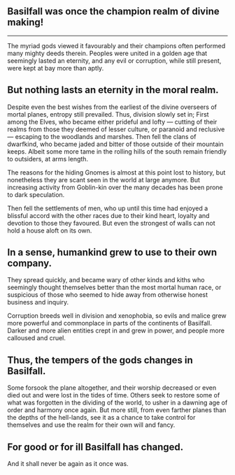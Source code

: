 ## Basilfall was once the champion realm of divine making!
---
The myriad gods viewed it favourably and their champions often performed many mighty deeds therein. Peoples were united in a golden age that seemingly lasted an eternity, and any evil or corruption, while still present, were kept at bay more than aptly.

## But nothing lasts an eternity in the moral realm.
Despite even the best wishes from the earliest of the divine overseers of mortal planes, entropy still prevailed. Thus, division slowly set in; First among the Elves, who became either prideful and lofty — cutting of their realms from those they deemed of lesser culture, or paranoid and reclusive — escaping to the woodlands and marshes. Then fell the clans of dwarfkind, who became jaded and bitter of those outside of their mountain keeps. Albeit some more tame in the rolling hills of the south remain friendly to outsiders, at arms length.

The reasons for the hiding Gnomes is almost at this point lost to history, but nonetheless they are scant seen in the world at large anymore. But increasing activity from Goblin-kin over the many decades has been prone to dark speculation.

Then fell the settlements of men, who up until this time had enjoyed a blissful accord with the other races due to their kind heart, loyalty and devotion to those they favoured. But even the strongest of walls can not hold a house aloft on its own.

## In a sense, humankind grew to use to their own company.

They spread quickly, and became wary of other kinds and kiths who seemingly thought themselves better than the most mortal human race, or suspicious of those who seemed to hide away from otherwise honest business and inquiry.

Corruption breeds well in division and xenophobia, so evils and malice grew more powerful and commonplace in parts of the continents of Basilfall. Darker and more alien entities crept in and grew in power, and people more calloused and cruel.

## Thus, the tempers of the gods changes in Basilfall.

Some forsook the plane altogether, and their worship decreased or even died out and were lost in the tides of time. Others seek to restore some of what was forgotten in the dividing of the world, to usher in a dawning age of order and harmony once again. But more still, from even farther planes than the depths of the hell-lands, see it as a chance to take control for themselves and use the realm for their own will and fancy.

## For good or for ill Basilfall has changed.

And it shall never be again as it once was.

